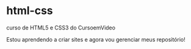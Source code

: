 # html-css
 curso de HTML5 e CSS3 do CursoemVideo

Estou aprendendo a criar sites e agora vou gerenciar meus repositório!